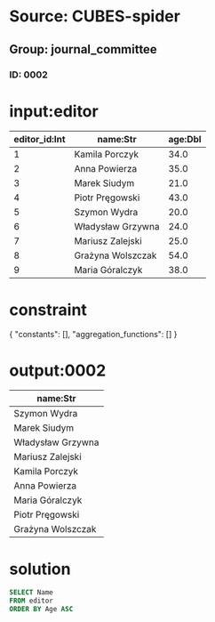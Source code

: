 # Source: CUBES-spider
## Group: journal_committee
### ID: 0002

# input:editor

| editor_id:Int | name:Str | age:Dbl |
|---|---|---|
| 1 | Kamila Porczyk | 34.0 |
| 2 | Anna Powierza | 35.0 |
| 3 | Marek Siudym | 21.0 |
| 4 | Piotr Pręgowski | 43.0 |
| 5 | Szymon Wydra | 20.0 |
| 6 | Władysław Grzywna | 24.0 |
| 7 | Mariusz Zalejski | 25.0 |
| 8 | Grażyna Wolszczak | 54.0 |
| 9 | Maria Góralczyk | 38.0 |

# constraint

{
  "constants": [],
  "aggregation_functions": []
}

# output:0002

| name:Str |
|---|
| Szymon Wydra |
| Marek Siudym |
| Władysław Grzywna |
| Mariusz Zalejski |
| Kamila Porczyk |
| Anna Powierza |
| Maria Góralczyk |
| Piotr Pręgowski |
| Grażyna Wolszczak |

# solution

```sql
SELECT Name
FROM editor
ORDER BY Age ASC
```
